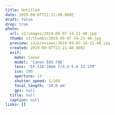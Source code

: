 ```yaml
---
title: Untitled
date: 2019-09-07T21:21:40.000Z
draft: false
drop: true
photo:
  url: s3/images/2019-09-07-14-21-40.jpg
  thumb: s3/thumbs/2019-09-07-14-21-40.jpg
  preview: s3/previews/2019-09-07-14-21-40.jpg
  created: 2019-09-07T21:21:40.000Z
  exif:
    make: Canon
    model: 'Canon EOS 70D'
    lens: 'EF-S10-18mm f/4.5-5.6 IS STM'
    iso: 100
    aperture: 13
    shutter_speed: 1/160
    focal_length: '10.0 mm'
    gps: null
  title: null
  caption: null
links: []
---
```

